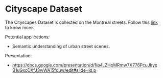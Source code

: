 # Cityscape Dataset 

The Cityscapes Dataset is collected on the Montreal streets. Follow this [link](https://github.com/mweiss17/SEVN) to know more. 


Potential applications:  
  - Semantic understanding of urban street scenes. 


Presentation:  
  - https://docs.google.com/presentation/d/1ip4_ZHoMRmw7X776PcuJkyqB1uGxoDXfJ3wWA15fduw/edit#slide=id.p

